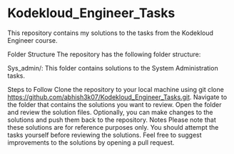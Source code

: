 # Kodekloud_Engineer_Tasks
This repository contains my solutions to the tasks from the Kodekloud Engineer course.

Folder Structure
The repository has the following folder structure:

Sys_admin/: This folder contains solutions to the System Administration tasks.

Steps to Follow
Clone the repository to your local machine using git clone https://github.com/abhish3k07/Kodekloud_Engineer_Tasks.git.
Navigate to the folder that contains the solutions you want to review.
Open the folder and review the solution files.
Optionally, you can make changes to the solutions and push them back to the repository.
Notes
Please note that these solutions are for reference purposes only. You should attempt the tasks yourself before reviewing the solutions.
Feel free to suggest improvements to the solutions by opening a pull request.
